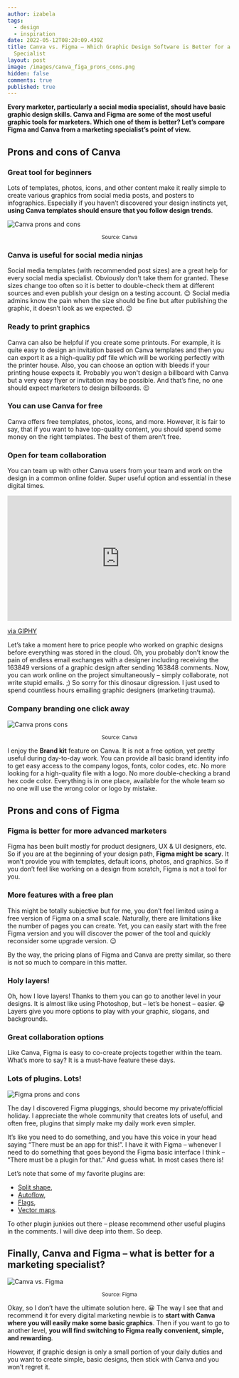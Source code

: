 ```yaml
---
author: izabela
tags:
  - design
  - inspiration
date: 2022-05-12T08:20:09.439Z
title: Canva vs. Figma – Which Graphic Design Software is Better for a Marketing
  Specialist
layout: post
image: /images/canva_figa_prons_cons.png
hidden: false
comments: true
published: true
---
```

**Every marketer, particularly a social media specialist, should have basic graphic design skills. Canva and Figma are some of the most useful graphic tools for marketers. Which one of them is better? Let’s compare Figma and Canva from a marketing specialist’s point of view.**

## Prons and cons of Canva

### Great tool for beginners

Lots of templates, photos, icons, and other content make it really simple to create various graphics from social media posts, and posters to infographics. Especially if you haven’t discovered your design instincts yet, **using Canva templates should ensure that you follow design trends**. 

![Canva prons and cons](/images/canva_templates.png "Source: Canva.com")

<center> <sub> Source: Canva </sub> </center>

### Canva is useful for social media ninjas

Social media templates (with recommended post sizes) are a great help for every social media specialist. Obviously don't take them for granted. These sizes change too often so it is better to double-check them at different sources and even publish your design on a testing account. 😉  Social media admins know the pain when the size should be fine but after publishing the graphic, it doesn’t look as we expected. 😉

### Ready to print graphics

Canva can also be helpful if you create some printouts. For example, it is quite easy to design an invitation based on Canva templates and then you can export it as a high-quality pdf file which will be working perfectly with the printer house. Also, you can choose an option with bleeds if your printing house expects it. Probably you won't design a billboard with Canva but a very easy flyer or invitation may be possible. And that’s fine, no one should expect marketers to design billboards. 😉

### You can use Canva for free

Canva offers free templates, photos, icons, and more. However, it is fair to say, that if you want to have top-quality content, you should spend some money on the right templates. The best of them aren't free.

### Open for team collaboration

You can team up with other Canva users from your team and work on the design in a common online folder. Super useful option and essential in these digital times. 

<div style="width:100%;height:0;padding-bottom:56%;position:relative;"><iframe src="https://giphy.com/embed/wMDizdl57v3zZs2vbQ" width="100%" height="100%" style="position:absolute" frameBorder="0" class="giphy-embed" allowFullScreen></iframe></div><p><a href="https://giphy.com/gifs/broken-healing-trauma-wMDizdl57v3zZs2vbQ">via GIPHY</a></p>

Let’s take a moment here to price people who worked on graphic designs before everything was stored in the cloud. Oh, you probably don’t know the pain of endless email exchanges with a designer including receiving the 163849 versions of a graphic design after sending 163848 comments. Now, you can work online on the project simultaneously – simply collaborate, not write stupid emails. ;) So sorry for this dinosaur digression. I just used to spend countless hours emailing graphic designers (marketing trauma).

### Company branding one click away

![Canva prons cons](/images/canva_brand_kit.png "Source: Canva")

<center> <sub> Source: Canva </sub> </center>

I enjoy the **Brand kit** feature on Canva. It is not a free option, yet pretty useful during day-to-day work. You can provide all basic brand identity info to get easy access to the company logos, fonts, color codes, etc. No more looking for a high-quality file with a logo. No more double-checking a brand hex code color. Everything is in one place, available for the whole team so no one will use the wrong color or logo by mistake.

## Prons and cons of Figma

### Figma is better for more advanced marketers

Figma has been built mostly for product designers, UX & UI designers, etc. So if you are at the beginning of your design path, **Figma might be scary**. It won’t provide you with templates, default icons, photos, and graphics. So if you don’t feel like working on a design from scratch, Figma is not a tool for you.

### More features with a free plan

This might be totally subjective but for me, you don’t feel limited using a free version of Figma on a small scale. Naturally, there are limitations like the number of pages you can create. Yet, you can easily start with the free Figma version and you will discover the power of the tool and quickly reconsider some upgrade version. 😉

By the way, the pricing plans of Figma and Canva are pretty similar, so there is not so much to compare in this matter.

### Holy layers!

Oh, how I love layers! Thanks to them you can go to another level in your designs. It is almost like using Photoshop, but – let’s be honest – easier. 😀  Layers give you more options to play with your graphic, slogans, and backgrounds.

### Great collaboration options

Like Canva, Figma is easy to co-create projects together within the team. What’s more to say? It is a must-have feature these days.

### Lots of plugins. Lots!

![Figma prons and cons](/images/figma_plugins.png "Source: Figma")

The day I discovered Figma pluggings, should become my private/official holiday. I appreciate the whole community that creates lots of useful, and often free, plugins that simply make my daily work even simpler. 

It’s like you need to do something, and you have this voice in your head saying “There must be an app for this!”. I have it with Figma – whenever I need to do something that goes beyond the Figma basic interface I think – “There must be a plugin for that.” And guess what. In most cases there is!

Let’s note that some of my favorite plugins are:

* [Split shape](https://www.figma.com/community/plugin/746565487016656360/Split-Shape), 
* [Autoflow](https://www.figma.com/community/plugin/733902567457592893/Autoflow), 
* [Flags](https://www.figma.com/community/file/1048528064393814860),
* [Vector maps](https://www.figma.com/community/plugin/777954172157933782/Vector-Maps). 

To other plugin junkies out there – please recommend other useful plugins in the comments. I will dive deep into them. So deep.

## Finally, Canva and Figma – what is better for a marketing specialist?

![Canva vs. Figma](/images/canva_vs_figma.png)

<center> <sub> Source: Figma </sub> </center>

Okay, so I don’t have the ultimate solution here. 😀  The way I see that and recommend it for every digital marketing newbie is to **start with Canva where you will easily make some basic graphics**. Then if you want to go to another level, **you will find switching to Figma really convenient, simple, and rewarding**.

However, if graphic design is only a small portion of your daily duties and you want to create simple, basic designs, then stick with Canva and you won’t regret it.